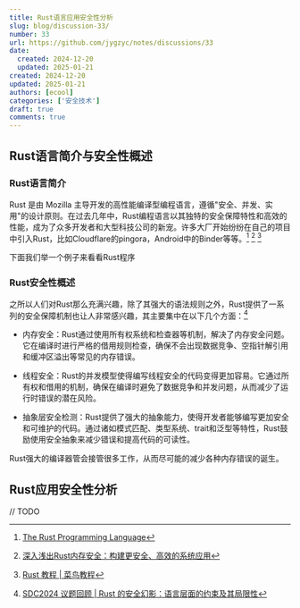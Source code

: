 ```yaml
---
title: Rust语言应用安全性分析
slug: blog/discussion-33/
number: 33
url: https://github.com/jygzyc/notes/discussions/33
date:
  created: 2024-12-20
  updated: 2025-01-21
created: 2024-12-20
updated: 2025-01-21
authors: [ecool]
categories: ['安全技术']
draft: true
comments: true
---
```


<!-- name: security_analysis_of_rust_apps -->

## Rust语言简介与安全性概述

### Rust语言简介

Rust 是由 Mozilla 主导开发的高性能编译型编程语言，遵循"安全、并发、实用"的设计原则。在过去几年中，Rust编程语言以其独特的安全保障特性和高效的性能，成为了众多开发者和大型科技公司的新宠。许多大厂开始纷纷在自己的项目中引入Rust，比如Cloudflare的pingora，Android中的Binder等等。[^1] [^2] [^3]

下面我们举一个例子来看看Rust程序

### Rust安全性概述

之所以人们对Rust那么充满兴趣，除了其强大的语法规则之外，Rust提供了一系列的安全保障机制也让人非常感兴趣，其主要集中在以下几个方面：[^4]

- 内存安全：Rust通过使用所有权系统和检查器等机制，解决了内存安全问题。它在编译时进行严格的借用规则检查，确保不会出现数据竞争、空指针解引用和缓冲区溢出等常见的内存错误。

- 线程安全：Rust的并发模型使得编写线程安全的代码变得更加容易。它通过所有权和借用的机制，确保在编译时避免了数据竞争和并发问题，从而减少了运行时错误的潜在风险。

- 抽象层安全检测：Rust提供了强大的抽象能力，使得开发者能够编写更加安全和可维护的代码。通过诸如模式匹配、类型系统、trait和泛型等特性，Rust鼓励使用安全抽象来减少错误和提高代码的可读性。

Rust强大的编译器管会接管很多工作，从而尽可能的减少各种内存错误的诞生。

## Rust应用安全性分析

// TODO

[^1]: [The Rust Programming Language](https://doc.rust-lang.org/book/)
[^2]: [深入浅出Rust内存安全：构建更安全、高效的系统应用](https://cloud.tencent.com/developer/article/2387511)
[^3]: [Rust 教程 | 菜鸟教程](https://www.runoob.com/rust/rust-tutorial.html)
[^4]: [SDC2024 议题回顾 | Rust 的安全幻影：语言层面的约束及其局限性](https://bbs.kanxue.com/thread-284170.htm)